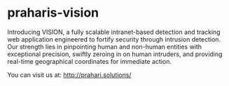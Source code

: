 # praharis-vision
Introducing VISION, a fully scalable intranet-based detection and tracking web application engineered to fortify security through intrusion detection. Our strength lies in pinpointing human and non-human entities with exceptional precision, swiftly zeroing in on human intruders, and providing real-time geographical coordinates for immediate action.
 
You can visit us at: http://prahari.solutions/

